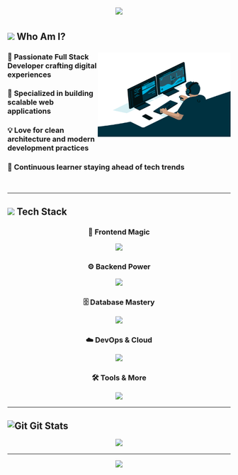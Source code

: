  <!-- <img align="" alt="Coding" width="100" src="https://media.tenor.com/rePDfDWO3XoAAAAd/hacking.gif">  -->
<!--<div align="left">
  <b><pwn>🔴 🟡 🟢</pwn></b>
</div>-->
 <!--<div align="center">
  <img src="https://readme-typing-svg.demolab.com/?lines=$+Hey,+Debashis+here+:)&font=Fira%20Code&center=true&width=440&height=45&color=09e611&vCenter=true&pause=10&size=22" />
</div> -->

<h1 align="center">
     


<!--<img align="end" alt = "profile views" src="https://komarev.com/ghpvc/?username=dopedev32&style=flat&color=blue"/>-->
<!-- <div align="center">
<img src="https://user-images.githubusercontent.com/74038190/225813708-98b745f2-7d22-48cf-9150-083f1b00d6c9.gif" width="500">
</div> -->

<img src="https://readme-typing-svg.herokuapp.com/?font=Poetsen+One&size=35&center=true&vCenter=true&width=500&height=70&duration=4000&lines=Hi+There!+👋;+I'm+Debashis+!;" /> 
  
## <img src="https://user-images.githubusercontent.com/74038190/212284087-bbe7e430-757e-4901-90bf-4cd2ce3e1852.gif" width="35"> **Who Am I?**

<div>
  
<img align="right" height="190" width="300" alt="GIF" src="GIF/code.gif"/>

### 🎯 **Passionate Full Stack Developer** crafting digital experiences

### 🚀  **Specialized in** building scalable web applications

### 💡 **Love for** clean architecture and modern development practices

### 🌱 **Continuous learner** staying ahead of tech trends

<br clear="both"/>
</div>

---

## <img src="https://media.giphy.com/media/iY8CRBdQXODJSCERIr/giphy.gif" width="35"><b> Tech Stack </b>

<div align="center">

### 🎨 **Frontend Magic**
<img src="https://skillicons.dev/icons?i=html,css,js,react,vue,tailwind,bootstrap,redux&theme=dark" />

### ⚙️ **Backend Power** 
<img src="https://skillicons.dev/icons?i=nodejs,express,python,fastapi&theme=dark" />

### 🗄️ **Database Mastery**
<img src="https://skillicons.dev/icons?i=mongodb,postgres,mysql,sqlite,redis,firebase&theme=dark" />

### ☁️ **DevOps & Cloud**
<img src="https://skillicons.dev/icons?i=aws,github,git,nginx&theme=dark" />

### 🛠️ **Tools & More**
<img src="https://skillicons.dev/icons?i=vscode,figma,postman,gradle,webpack,vite&theme=dark" />

</div>

<!--
<h2 align="center">⚒️ Languages-Frameworks-Tools ⚒️</h2>
<div align="center">
    <img src="https://skillicons.dev/icons?i=html,css,javascript,git,postman" />
    <img src="https://skillicons.dev/icons?i=nodejs,python,react,redis,redux,tailwind,express,mongodb,sqlite,kotlin,firebase" /><br>
</div>  
-->
---

## <img src="https://media.giphy.com/media/W5eoZHPpUx9sapR0eu/giphy.gif" width="30px" alt="Git"/>&nbsp;**Git Stats**
<p align="center">
  <img src="https://github-readme-stats.vercel.app/api/top-langs/?username=DopeDev32&theme=dark&hide_border=false&include_all_commits=false&count_private=false&layout=compact" width="40%">
</p> 


        
<!--

<div align="center">
<a href='https://ko-fi.com/V7V4RAK9C' target='_blank'><img height='64' style='border:0px;height:64px;' src='https://storage.ko-fi.com/cdn/kofi1.png?v=3' border='0' alt='Buy Me a Coffee at ko-fi.com' /></a>
</div>


-->

---

<div align="center">
  <img src="https://media.giphy.com/media/jpVnC65DmYeyRL4LHS/giphy.gif" width="30%">
</div>
